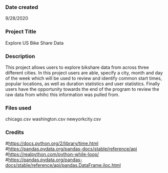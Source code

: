 ### Date created
9/28/2020

### Project Title
Explore US Bike Share Data

### Description

This project allows users to explore bikshare data from across three different cities. 
In this project users are able, specify a city, month and day of the week which will be used to review and identify common start times, popular locations, as well as duration statistics and user statistics.
Finally users have the opportunity towards the end of the program to review the raw data from whihc this information was pulled from. 

### Files used
chicago.csv
washington.csv
newyorkcity.csv


### Credits
#https://docs.python.org/2/library/time.html
#https://pandas.pydata.org/pandas-docs/stable/reference/api
#https://realpython.com/python-while-loop/
#https://pandas.pydata.org/pandas-docs/stable/reference/api/pandas.DataFrame.iloc.html
